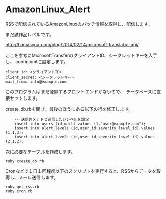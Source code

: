 # AmazonLinux_Alert
RSSで配信されているAmazonLinuxのパッチ情報を取得し、配信します。

まだ試作品レベルです。

http://hamasyou.com/blog/2014/02/14/microsoft-translator-api/

ここを参考にMicrosoftTransferのクライアントID、シークレットキーを入手し、
config.ymlに設定します。

```
client_id: <クライアントID>
client_secret: <シークレットキー> 
mail_from: info@example.com
```

このプログラムはまだ登録するフロントエンドがないので、
データベースに直接セットします。


create_db.rbを開き、最後のほうにある以下の行を修正します。

```
    -- 送信先メアドと送信したいレベルを設定
    insert into users (id,mail) values (1,"user@example.com");
    insert into alert_levels (id,user_id,severity_level_id) values (1,1,3);
    insert into alert_levels (id,user_id,severity_level_id) values (2,1,2);
```

次に必要なテーブルを作成します。

```
ruby create_db.rb
```
Cronなどで１日１回程度以下のスクリプトを実行すると、RSSからデータを取得し、メール送信します。

```
ruby get_rss.rb
ruby cron.rb
```


